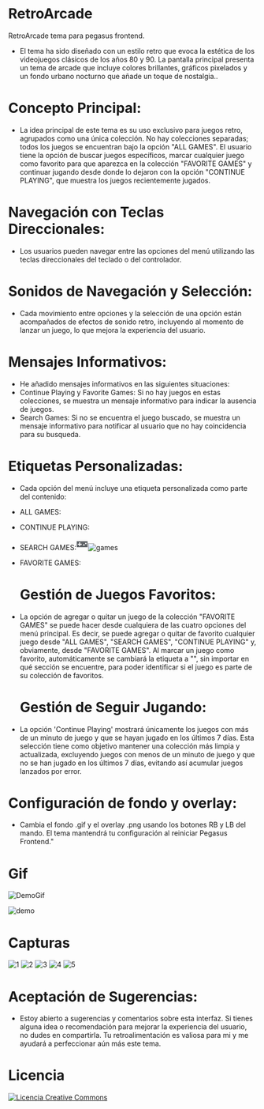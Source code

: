 # RetroArcade
RetroArcade tema para pegasus frontend.
- El tema ha sido diseñado con un estilo retro que evoca la estética de los videojuegos clásicos de los años 80 y 90. La pantalla principal presenta un tema de arcade que incluye colores brillantes, gráficos pixelados y un fondo urbano nocturno que añade un toque de nostalgia..
# Concepto Principal:
- La idea principal de este tema es su uso exclusivo para juegos retro, agrupados como una única colección. No hay colecciones separadas; todos los juegos se encuentran bajo la opción "ALL GAMES". El usuario tiene la opción de buscar juegos específicos, marcar cualquier juego como favorito para que aparezca en la colección "FAVORITE GAMES" y continuar jugando desde donde lo dejaron con la opción "CONTINUE PLAYING", que muestra los juegos recientemente jugados.
# Navegación con Teclas Direccionales:
- Los usuarios pueden navegar entre las opciones del menú utilizando las teclas direccionales del teclado o del controlador.
# Sonidos de Navegación y Selección:
- Cada movimiento entre opciones y la selección de una opción están acompañados de efectos de sonido retro, incluyendo al momento de lanzar un juego, lo que mejora la experiencia del usuario.
# Mensajes Informativos:
- He añadido mensajes informativos en las siguientes situaciones:
- Continue Playing y Favorite Games: Si no hay juegos en estas colecciones, se muestra un mensaje informativo para indicar la ausencia de juegos.
- Search Games: Si no se encuentra el juego buscado, se muestra un mensaje informativo para notificar al usuario que no hay coincidencia para su busqueda.
# Etiquetas Personalizadas:
- Cada opción del menú incluye una etiqueta personalizada como parte del contenido:
- ALL GAMES:


- CONTINUE PLAYING:

- SEARCH GAMES:<svg xmlns="http://www.w3.org/2000/svg" height="24px" viewBox="0 0 24 24" width="24px" fill="#5f6368"><path d="M0 0h24v24H0V0z" fill="none"/><path d="M23 6H1v12h22V6zm-12 7H8v3H6v-3H3v-2h3V8h2v3h3v2zm4.5 2c-.83 0-1.5-.67-1.5-1.5s.67-1.5 1.5-1.5 1.5.67 1.5 1.5-.67 1.5-1.5 1.5zm4-3c-.83 0-1.5-.67-1.5-1.5S18.67 9 19.5 9s1.5.67 1.5 1.5-.67 1.5-1.5 1.5z"/></svg>![games](https://github.com/user-attachments/assets/204f7436-5ed5-4ebf-b5cd-34f54d249044)
 
- FAVORITE GAMES: 

  # Gestión de Juegos Favoritos:
- La opción de agregar o quitar un juego de la colección "FAVORITE GAMES" se puede hacer desde cualquiera de las cuatro opciones del menú principal. Es decir, se puede agregar o quitar de favorito cualquier juego desde "ALL GAMES", "SEARCH GAMES", "CONTINUE PLAYING" y, obviamente, desde "FAVORITE GAMES". Al marcar un juego como favorito, automáticamente se cambiará la etiqueta a "", sin importar en qué sección se encuentre, para poder identificar si el juego es parte de su colección de favoritos.
  # Gestión de Seguir Jugando:
- La opción 'Continue Playing' mostrará únicamente los juegos con más de un minuto de juego y que se hayan jugado en los últimos 7 días. Esta selección tiene como objetivo mantener una colección más limpia y actualizada, excluyendo juegos con menos de un minuto de juego y que no se han jugado en los últimos 7 días, evitando así acumular juegos lanzados por error.
 # Configuración de fondo y overlay: 
 - Cambia el fondo .gif y el overlay .png usando los botones RB y LB del mando. El tema mantendrá tu configuración al reiniciar Pegasus Frontend."

# Gif

![DemoGif](https://github.com/user-attachments/assets/65ad33de-6b13-462a-a97a-4b4411386815)

![demo](https://github.com/user-attachments/assets/708ebee0-c1dd-4da3-bcef-23a25dce4a69)

# Capturas

![1](https://github.com/user-attachments/assets/fcd2bc31-90e6-41d1-8930-f3017092f858)
![2](https://github.com/user-attachments/assets/862133f2-3021-495a-abaf-73cb0caf493b)
![3](https://github.com/user-attachments/assets/3377f326-5c23-4035-85b9-6fee43f2b8a8)
![4](https://github.com/user-attachments/assets/62b185ed-7d0b-481b-a5f1-24d2bd786c63)
![5](https://github.com/user-attachments/assets/7795326a-a054-4366-b03f-a2b694249381)

  
# Aceptación de Sugerencias:
- Estoy abierto a sugerencias y comentarios sobre esta interfaz. Si tienes alguna idea o recomendación para mejorar la experiencia del usuario, no dudes en compartirla. Tu retroalimentación es valiosa para mi y me ayudará a perfeccionar aún más este tema.
# Licencia
<a rel="license" href="http://creativecommons.org/licenses/by-nc-sa/4.0/"><img alt="Licencia Creative Commons" style="border-width:0" src="https://i.creativecommons.org/l/by-nc-sa/4.0/88x31.png" /></a><br /><a rel="license" href="http://creativecommons.org/licenses/by-nc-sa/4.0/"></a>
